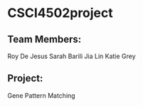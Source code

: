 # CSCI4502project
##

## Team Members:
Roy De Jesus
Sarah Barili
Jia Lin
Katie Grey

## Project:
Gene Pattern Matching

## 
